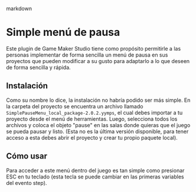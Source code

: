 markdown
# Simple menú de pausa

Este plugin de Game Maker Studio tiene como propósito permitirle a las personas implementar de forma sencilla un menú de pausa en sus proyectos que pueden modificar a su gusto para adaptarlo a lo que deseen de forma sencilla y rápida.

## Instalación

Como su nombre lo dice, la instalación no habría podido ser más simple. En la carpeta del proyecto se encuentra un archivo llamado ```SimplePauseMenu_local_package-2.0.2.yymps```, el cual debes importar a tu proyecto desde el menú de herramientas. Luego, selecciona todos los archivos y coloca el objeto "pause" en las salas donde quieras que el juego se pueda pausar y listo. (Esta no es la última versión disponible, para tener acceso a esta debes abrir el proyecto y crear tu propio paquete local).

## Cómo usar

Para acceder a este menú dentro del juego es tan simple como presionar ESC en tu teclado (esta tecla se puede cambiar en las primeras variables del evento step).
